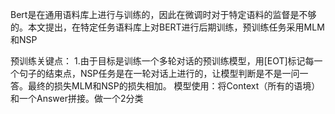 Bert是在通用语料库上进行与训练的，因此在微调时对于特定语料的监督是不够的。本文提出，在特定任务语料库上对BERT进行后期训练，预训练任务采用MLM和NSP

预训练关键点：
    1.由于目标是训练一个多轮对话的预训练模型，用[EOT]标记每一个句子的结束点，NSP任务是在一轮对话上进行的，让模型判断是不是一问一答。最终的损失MLM和NSP的损失相加。
模型使用：将Context（所有的语境）和一个Answer拼接。做一个2分类
